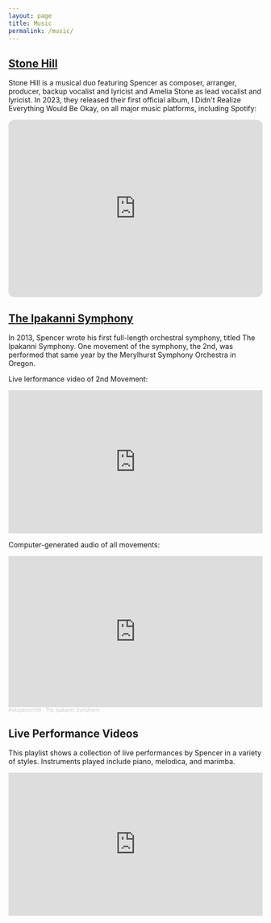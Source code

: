 ```yaml
---
layout: page
title: Music
permalink: /music/
---
```


## [Stone Hill](https://linktr.ee/stone.hill)
Stone Hill is a musical duo featuring Spencer as composer, arranger, producer, backup vocalist and lyricist and Amelia Stone as lead vocalist and lyricist. In 2023, they released their first official album, I Didn't Realize Everything Would Be Okay, on all major music platforms, including Spotify:

<iframe style="border-radius:12px" src="https://open.spotify.com/embed/album/2or5q0p9Gs0iXBN8Ewps4T?utm_source=generator" width="100%" height="352" frameBorder="0" allowfullscreen="" allow="autoplay; clipboard-write; encrypted-media; fullscreen; picture-in-picture" loading="lazy"></iframe>

## [The Ipakanni Symphony](https://on.soundcloud.com/yURB9P4BQLrvpvuB8)
In 2013, Spencer wrote his first full-length orchestral symphony, titled The Ipakanni Symphony. One movement of the symphony, the 2nd, was performed that same year by the Merylhurst Symphony Orchestra in Oregon.

Live lerformance video of 2nd Movement:

<style type="text/css">
	.container {
		position: relative;
		overflow: hidden;
		width: 100%;
		padding-top: 56.25%; /* 16:9 Aspect Ratio (divide 9 by 16 = 0.5625) */
	}
	.responsive-iframe {
		position: absolute;
		top: 0;
		left: 0;
		bottom: 0;
		right: 0;
		width: 100%;
		height: 100%;
	}
</style>

<div class="container">
	<iframe class="responsive-iframe" width="560" height="315" src="https://www.youtube.com/embed/aqiw4PBCUQA?si=X7kgvOJ_tdjHQYjd" title="YouTube video player" frameborder="0" allow="accelerometer; autoplay; clipboard-write; encrypted-media; gyroscope; picture-in-picture; web-share" referrerpolicy="strict-origin-when-cross-origin" allowfullscreen></iframe>
</div>

Computer-generated audio of all movements:

<iframe width="100%" height="300" scrolling="no" frameborder="no" allow="autoplay" src="https://w.soundcloud.com/player/?url=https%3A//api.soundcloud.com/playlists/4601815&color=%2386a747&auto_play=false&hide_related=false&show_comments=true&show_user=true&show_reposts=false&show_teaser=true&visual=true"></iframe><div style="font-size: 10px; color: #cccccc;line-break: anywhere;word-break: normal;overflow: hidden;white-space: nowrap;text-overflow: ellipsis; font-family: Interstate,Lucida Grande,Lucida Sans Unicode,Lucida Sans,Garuda,Verdana,Tahoma,sans-serif;font-weight: 100;"><a href="https://soundcloud.com/askspencerhill" title="Askspencerhill" target="_blank" style="color: #cccccc; text-decoration: none;">Askspencerhill</a> · <a href="https://soundcloud.com/askspencerhill/sets/the-ipakanni-symphony" title="The Ipakanni Symphony" target="_blank" style="color: #cccccc; text-decoration: none;">The Ipakanni Symphony</a></div>

## Live Performance Videos
This playlist shows a collection of live performances by Spencer in a variety of styles. Instruments played include piano, melodica, and marimba.

<div class="container">
<iframe class= "responsive-iframe" width="560" height="315" src="https://www.youtube.com/embed/videoseries?si=_yG-bgMMlrHydZ3d&amp;list=PLmUBYE6yui2UxAl027r5Mke_QiBjbds1q" title="YouTube video player" frameborder="0" allow="accelerometer; autoplay; clipboard-write; encrypted-media; gyroscope; picture-in-picture; web-share" referrerpolicy="strict-origin-when-cross-origin" allowfullscreen></iframe>
</div>



